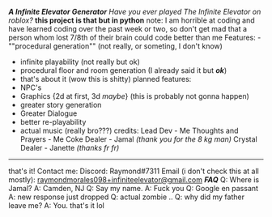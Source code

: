 ***A Infinite Elevator Generator***
*Have you ever played The Infinite Elevator on roblox?*
**this project is that but in python**
note: I am horrible at coding and have learned coding over the past week or two, so don't get mad that a person whom lost 7/8th of their brain could code better than me
Features:
 -""procedural generation"" (not really, or someting, I don't know)
 - infinite playability (not really but ok)
 - procedural floor and room generation (I already said it but ***ok***)
 - that's about it (wow this is shitty)
planned features:
- NPC's
- Graphics {2d at first, 3d *maybe*} (this is probably not gonna happen)
- greater story generation
- Greater Dialogue
- better re-playability
- actual music (really bro???)
credits:
Lead Dev - Me
Thoughts and Prayers - Me
Coke Dealer - Jamal *(thank you for the 8 kg man)*
Crystal Dealer - Janette *(thanks fr fr)*
-----------------------------------
that's it!
Contact me:
Discord: Raymond#7311
Email (i don't check this at all mostly): raymondmorales098+infiniteelevator@gmail.com
***FAQ***
Q: Where is Jamal?
A: Camden, NJ
Q: Say my name.
A: Fuck you
Q: Google en passant
A: new response just dropped
Q: actual zombie
..
Q: why did my father leave me?
A: You.
that's it lol